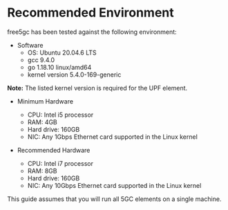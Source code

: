 <!-- Google tag (gtag.js) --> <script async src="https://www.googletagmanager.com/gtag/js?id=G-JETJ7TJ805"></script> <script> window.dataLayer = window.dataLayer || []; function gtag(){dataLayer.push(arguments);} gtag('js', new Date()); gtag('config', 'G-JETJ7TJ805'); </script>

# Recommended Environment

free5gc has been tested against the following environment:

- Software
    - OS: Ubuntu 20.04.6 LTS
    - gcc 9.4.0
    - go 1.18.10 linux/amd64
    - kernel version 5.4.0-169-generic

**Note:** The listed kernel version is required for the UPF element.

- Minimum Hardware
    - CPU: Intel i5 processor
    - RAM: 4GB
    - Hard drive: 160GB
    - NIC: Any 1Gbps Ethernet card supported in the Linux kernel

- Recommended Hardware
    - CPU: Intel i7 processor
    - RAM: 8GB
    - Hard drive: 160GB
    - NIC: Any 10Gbps Ethernet card supported in the Linux kernel

This guide assumes that you will run all 5GC elements on a single machine.
